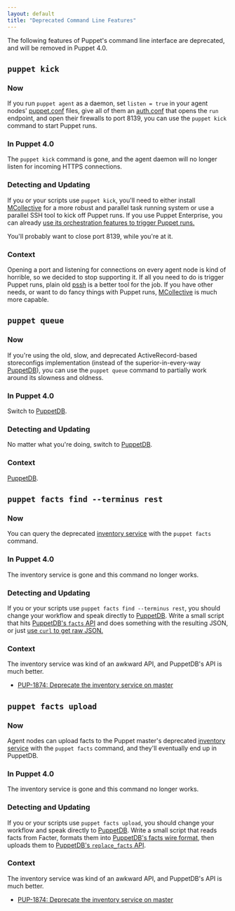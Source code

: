 ```yaml
---
layout: default
title: "Deprecated Command Line Features"
---
```


[puppet.conf]: ./config_file_main.html
[auth.conf]: ./config_file_auth.html
[mcollective]: /mcollective/
[pe_mco_puppet]: /pe/latest/orchestration_puppet.html
[pssh]: https://code.google.com/p/parallel-ssh/
[puppetdb]: {{puppetdb}}
[inventory service]: https://github.com/puppetlabs/puppet-docs/blob/0db89cbafa112be256aab67c42b913501200cdca/source/guides/inventory_service.markdown
[puppetdb_curl]: {{puppetdb}}/api/query/curl.html
[puppetdb_facts_wire]: {{puppetdb}}/api/wire_format/facts_format_v3.html
[puppetdb_facts_replace]: {{puppetdb}}/api/commands.html#replace-facts-version-3

The following features of Puppet's command line interface are deprecated, and will be removed in Puppet 4.0.

## `puppet kick`

### Now

If you run `puppet agent` as a daemon, set `listen = true` in your agent nodes' [puppet.conf][] files, give all of them an [auth.conf][] that opens the `run` endpoint, and open their firewalls to port 8139, you can use the `puppet kick` command to start Puppet runs.

### In Puppet 4.0

The `puppet kick` command is gone, and the agent daemon will no longer listen for incoming HTTPS connections.

### Detecting and Updating

If you or your scripts use `puppet kick`, you'll need to either install [MCollective][] for a more robust and parallel task running system or use a parallel SSH tool to kick off Puppet runs. If you use Puppet Enterprise, you can already [use its orchestration features to trigger Puppet runs.][pe_mco_puppet]

You'll probably want to close port 8139, while you're at it.

### Context

Opening a port and listening for connections on every agent node is kind of horrible, so we decided to stop supporting it. If all you need to do is trigger Puppet runs, plain old [pssh][] is a better tool for the job. If you have other needs, or want to do fancy things with Puppet runs, [MCollective][] is much more capable.

## `puppet queue`

### Now

If you're using the old, slow, and deprecated ActiveRecord-based storeconfigs implementation (instead of the superior-in-every-way [PuppetDB][]), you can use the `puppet queue` command to partially work around its slowness and oldness.

### In Puppet 4.0

Switch to [PuppetDB][].

### Detecting and Updating

No matter what you're doing, switch to [PuppetDB][].

### Context

[PuppetDB][].

## `puppet facts find --terminus rest`

### Now

You can query the deprecated [inventory service][] with the `puppet facts` command.

### In Puppet 4.0

The inventory service is gone and this command no longer works.

### Detecting and Updating

If you or your scripts use `puppet facts find --terminus rest`, you should change your workflow and speak directly to [PuppetDB][]. Write a small script that hits [PuppetDB's `facts` API][puppetdb_facts] and does something with the resulting JSON, or just [use `curl` to get raw JSON.][puppetdb_curl]

[puppetdb_facts]: {{puppetdb}}/api/query/v4/facts.html

### Context

The inventory service was kind of an awkward API, and PuppetDB's API is much better.

* [PUP-1874: Deprecate the inventory service on master](https://tickets.puppetlabs.com/browse/PUP-1874)


## `puppet facts upload`

### Now

Agent nodes can upload facts to the Puppet master's deprecated [inventory service][] with the `puppet facts` command, and they'll eventually end up in PuppetDB.

### In Puppet 4.0

The inventory service is gone and this command no longer works.

### Detecting and Updating

If you or your scripts use `puppet facts upload`, you should change your workflow and speak directly to [PuppetDB][]. Write a small script that reads facts from Facter, formats them into [PuppetDB's facts wire format][puppetdb_facts_wire], then uploads them to [PuppetDB's `replace_facts` API][puppetdb_facts_replace].

### Context

The inventory service was kind of an awkward API, and PuppetDB's API is much better.

* [PUP-1874: Deprecate the inventory service on master](https://tickets.puppetlabs.com/browse/PUP-1874)
